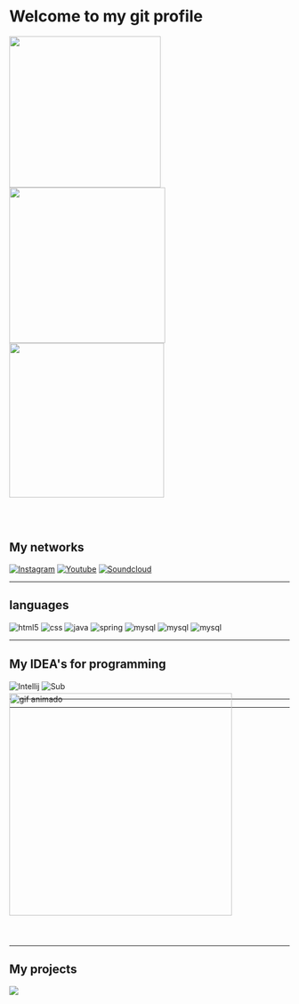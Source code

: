 # Welcome to my git profile

 <a href="https://github.com/pedlo07">
  <img align="center" src="https://github-readme-stats.vercel.app/api?username=GustavoHeimburg&show_icons=true&theme=onedark" width="272" />
</a>
<a href="https://github.com/pedlo07">
  <img align="center" src="https://github-readme-stats.vercel.app/api/top-langs/?username=GustavoHeimburg&layout=compact&show_icons=true&theme=onedark"width="280" />
</a>
<a href="https://github.com/pedlo07">
  <img align="center" src="http://github-readme-streak-stats.herokuapp.com?user=GustavoHeimburg&show_icons=true&theme=onedark&date_format=j%20M%5B%20Y%5D" width="278" />
</a>
</p>


<br><br>
</div>
<h2>My networks</h2> 

[![Instagram](https://img.shields.io/badge/Instagram-E4405F?style=for-the-badge&logo=instagram&logoColor=white)](https://instagram.com/Guste.heimp)
[![Youtube](	https://img.shields.io/badge/YouTube_Gaming-FF0000?style=for-the-badge&logo=youtube-gaming&logoColor=white)](https://www.youtube.com/channel/UC_PXfmAnpPU1jAI4pQkvNog)
[![Soundcloud](https://img.shields.io/badge/SoundCloud-FF3300?style=for-the-badge&logo=soundcloud&logoColor=white)](https://soundcloud.com/gustavo-heimburg-pereira)

***

<h2>languages</h2>

<div style="display: inline_block">
  <img align="center" alt="html5" src="https://img.shields.io/badge/HTML5-E34F26?style=for-the-badge&logo=html5&logoColor=white" />
  <img align="center" alt="css" src="https://img.shields.io/badge/CSS3-1572B6?style=for-the-badge&logo=css3&logoColor=white" />
  <img align="center" alt="java" src="https://img.shields.io/badge/Java-ED8B00?style=for-the-badge&logo=openjdk&logoColor=white" />
  <img align="center" alt="spring" src="https://img.shields.io/badge/Spring-6DB33F?style=for-the-badge&logo=spring&logoColor=white" />
  <img align="center" alt="mysql" src="https://img.shields.io/badge/MySQL-00000F?style=for-the-badge&logo=mysql&logoColor=white" />
  <img align="center" alt="mysql" src="https://img.shields.io/badge/JavaScript-F7DF1E?style=for-the-badge&logo=javascript&logoColor=black" />
  <img align="center" alt="mysql" src="https://img.shields.io/badge/C-00599C?style=for-the-badge&logo=c&logoColor=white" />
</div>

***

<h2>My IDEA's for programming</h2>

<div>
  <img align="center" alt="Intellij" src="https://img.shields.io/badge/IntelliJ_IDEA-000000.svg?style=for-the-badge&logo=intellij-idea&logoColor=white"/>
  <img align="center" alt="Sub" src="https://img.shields.io/badge/Visual_Studio_Code-0078D4?style=for-the-badge&logo=visual%20studio%20code&logoColor=white"/>
  
</div>

***


</div>

***


  <img align="center" style="position: relative; top: -40" src="https://github.com/Anmol-Baranwal/Cool-GIFs-For-GitHub/assets/74038190/de30015f-dc5f-4ecf-a49b-ccd2b89776e4" width="400" align="right" alt="gif animado"></a>
</p>

***
<h2>My projects</h2>

<a href="https://github.com/GustavoHeimburg/WebSite">
  <img align="center" src="https://github-readme-stats.vercel.app/api/pin/?username=GustavoHeimburg&repo=WebSite&theme=onedark" />
</a>

</div>
<br><br>

</div>
<br><br>

